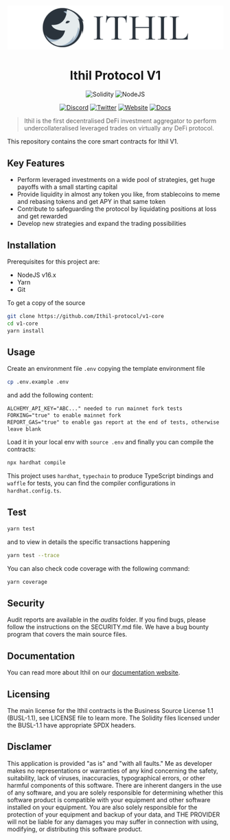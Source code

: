 ![ithil](header.png)

<h1 align="center">Ithil Protocol V1</h1>

<div align="center">

![Solidity](https://img.shields.io/badge/Solidity-0.8.12-e6e6e6?style=for-the-badge&logo=solidity&logoColor=black) ![NodeJS](https://img.shields.io/badge/Node.js-16.x-339933?style=for-the-badge&logo=nodedotjs&logoColor=white)

[![Discord](https://img.shields.io/badge/Discord-7289DA?style=for-the-badge&logo=discord&logoColor=white)](https://discord.gg/tEaGBcGdQC) [![Twitter](https://img.shields.io/badge/Twitter-1DA1F2?style=for-the-badge&logo=twitter&logoColor=white)](https://twitter.com/ithil_protocol) [![Website](https://img.shields.io/badge/Website-E34F26?style=for-the-badge&logo=Google-chrome&logoColor=white)](https://ithil.fi/) [![Docs](https://img.shields.io/badge/Docs-7B36ED?style=for-the-badge&logo=gitbook&logoColor=white)](https://docs.ithil.fi/)

</div>

> Ithil is the first decentralised DeFi investment aggregator to perform undercollateralised leveraged trades on virtually any DeFi protocol.

This repository contains the core smart contracts for Ithil V1.

## Key Features

- Perform leveraged investments on a wide pool of strategies, get huge payoffs with a small starting capital
- Provide liquidity in almost any token you like, from stablecoins to meme and rebasing tokens and get APY in that same token
- Contribute to safeguarding the protocol by liquidating positions at loss and get rewarded
- Develop new strategies and expand the trading possibilities

## Installation

Prerequisites for this project are:

- NodeJS v16.x
- Yarn
- Git

To get a copy of the source

```bash
git clone https://github.com/Ithil-protocol/v1-core
cd v1-core
yarn install
```

## Usage

Create an environment file `.env` copying the template environment file

```bash
cp .env.example .env
```

and add the following content:

```text
ALCHEMY_API_KEY="ABC..." needed to run mainnet fork tests
FORKING="true" to enable mainnet fork
REPORT_GAS="true" to enable gas report at the end of tests, otherwise leave blank
```

Load it in your local env with `source .env` and finally you can compile the contracts:

```bash
npx hardhat compile
```

This project uses `hardhat`, `typechain` to produce TypeScript bindings and `waffle` for tests, you can find the compiler configurations in `hardhat.config.ts`.

## Test

```bash
yarn test
```

and to view in details the specific transactions happening

```bash
yarn test --trace
```

You can also check code coverage with the following command:

```bash
yarn coverage
```

## Security

Audit reports are available in the _audits_ folder.
If you find bugs, please follow the instructions on the SECURITY.md file. We have a bug bounty program that covers the main source files.

## Documentation

You can read more about Ithil on our [documentation website](https://docs.ithil.fi/).

## Licensing

The main license for the Ithil contracts is the Business Source License 1.1 (BUSL-1.1), see LICENSE file to learn more. The Solidity files licensed under the BUSL-1.1 have appropriate SPDX headers.

## Disclamer

This application is provided "as is" and "with all faults." Me as developer makes no representations or warranties of any kind concerning the safety, suitability, lack of viruses, inaccuracies, typographical errors, or other harmful components of this software. There are inherent dangers in the use of any software, and you are solely responsible for determining whether this software product is compatible with your equipment and other software installed on your equipment. You are also solely responsible for the protection of your equipment and backup of your data, and THE PROVIDER will not be liable for any damages you may suffer in connection with using, modifying, or distributing this software product.
